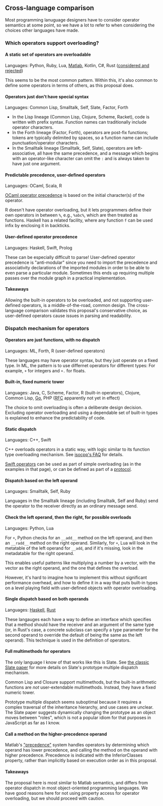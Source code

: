 
## Cross-language comparison

Most programming lanuguage designers have to consider operator semantics at some point, so we have a lot to refer to when considering the choices other languages have made.

### Which operators support overloading?

#### A static set of operators are overloadable

Languages: Python, Ruby, Lua, [Matlab](https://www.mathworks.com/help/matlab/matlab_oop/implementing-operators-for-your-class.html), Kotlin, C#, Rust ([considered and rejected](https://github.com/rust-lang/rfcs/issues/818))

This seems to be the most common pattern. Within this, it's also common to define some operators in terms of others, as this proposal does.

#### Operators just don't have special syntax

Languages:  Common Lisp, Smalltalk, Self, Slate, Factor, Forth

- In the Lisp lineage (Common Lisp, Clojure, Scheme, Racket), code is written with prefix syntax. Function names can traditionally include operator characters.
- In the Forth lineage (Factor, Forth), operators are post-fix functions; tokens are typically delimited by spaces, so a function name can include punctuation/operator characters.
- In the Smalltalk lineage (Smalltalk, Self, Slate), operators are left-associative, all have the same precedence, and a message which begins with an operator-like character can omit the `:` and is always taken to have just one argument.

#### Predictable precedence, user-defined operators

Languages: OCaml, Scala, R

[OCaml operator precedence](https://caml.inria.fr/pub/docs/manual-ocaml/expr.html) is based on the initial character(s) of the operator.

R doesn't have operator overloading, but it lets programmers define their own operators in between `%`, e.g., `%abc%`, which are then treated as functions. Haskell has a related facility, where any function `f` can be used infix by enclosing it in backticks.

#### User-defined operator precedence

Languages: Haskell, Swift, Prolog

These can be especially difficult to parse! User-defined operator precedence is "anti-modular" since you need to import the precedence and associativity declarations of the imported modules in order to be able to even parse a particular module. Sometimes this ends up requiring multiple passes over the module graph in a practical implementation.

#### Takeaways

Allowing the built-in operators to be overloaded, and not supporting user-defined operators, is a middle-of-the-road, common design. The cross-language comparison validates this proposal's conservative choice, as user-defined operators cause issues in parsing and readability.

### Dispatch mechanism for operators

#### Operators are just functions, with no dispatch

Languages: ML, Forth, R (user-defined operators)

These languages may have operator syntax, but they just operate on a fixed type. In ML, the pattern is to use differnet operators for different types: For example, `+` for integers and `+.` for floats.

#### Built-in, fixed numeric tower

Languages: Java, C, Scheme, Factor, R (built-in operators), Clojure, Common Lisp, [Go](https://golang.org/doc/faq#overloading), PHP ([RFC](https://wiki.php.net/rfc/operator-overloading) apparently not yet in effect)

The choice to omit overloading is often a deliberate design decision. Excluding operator overloading and using a dependable set of built-in types is explained to enhance the predictability of code.

#### Static dispatch

Languages: C++, Swift

C++ overloads operators in a static way, with logic similar to its function type overloading mechanism. See [isocpp's FAQ](https://isocpp.org/wiki/faq/operator-overloading) for details.

[Swift operators](https://docs.swift.org/swift-book/LanguageGuide/AdvancedOperators.html) can be used as part of simple overloading (as in the examples in that page), or can be defined as part of a [protocol](https://docs.swift.org/swift-book/LanguageGuide/Protocols.html).

#### Dispatch based on the left operand

Languages: Smalltalk, Self, Ruby

Languages in the Smalltalk lineage (including Smalltalk, Self and Ruby) send the operator to the receiver directly as an ordinary message send.

#### Check the left operand, then the right, for possible overloads

Languages: Python, Lua

For `+`, Python checks for an `__add__` method on the left operand, and then an `__radd__` method on the right operand.  Similarly, for `+`, Lua will look in the metatable of the left operand for `__add`, and if it's missing, look in the metadatable for the right operand.

This enables useful patterns like multiplying a number by a vector, with the vector as the right operand, and the one that defines the overload.

However, it's hard to imagine how to implement this without significant performance overhead, and how to define it in a way that puts built-in types on a level playing field with user-defined objects with operator overloading.

#### Single dispatch based on both operands

Languages: [Haskell](http://hackage.haskell.org/package/base-4.12.0.0/docs/Prelude.html#t:Num), [Rust](https://doc.rust-lang.org/std/ops/index.html)

These langauges each have a way to define an interface which specifies that a method should have the receiver and an argument of the same type (or, in Rust's case, a concrete subclass can specify a type parameter for the second operand to override the default of being the same as the left operand). This technique is used in the definition of operators.

#### Full multimethods for operators

The only language I know of that works like this is Slate. See [the classic Slate paper](http://www.cs.cmu.edu/~aldrich/papers/ecoop05pmd.pdf) for more details on Slate's prototype multiple dispatch mechanism.

Common Lisp and Closure support multimethods, but the built-in arithmetic functions are *not* user-extendable multimethods. Instead, they have a fixed numeric tower.

Prototype multiple dispatch seems suboptimal because it requires a complex traversal of the inheritance hierarchy, and use cases are unclear. The Slate paper suggests dynamically changing the prototype as an object moves between "roles", which is not a popular idiom for that purposes in JavaScript as far as I know.

#### Call a method on the higher-precedence operand

Matlab's ["precedence"](https://www.mathworks.com/help/matlab/matlab_oop/object-precedence-in-expressions-using-operators.html) system handles operators by determining which operand has lower precedence, and calling the method on the operand with higher precedence. Precedence is indicated with the InferiorClasses property, rather than implicitly based on execution order as in this proposal.

#### Takeaways

The proposal here is most similar to Matlab semantics, and differs from operator dispatch in most object-oriented programming languages. We have good reasons here for not using property access for operator overloading, but we should proceed with caution.
